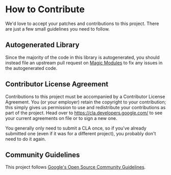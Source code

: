 # How to Contribute

We'd love to accept your patches and contributions to this project. There are
just a few small guidelines you need to follow.

## Autogenerated Library
Since the majority of the code in this library is autogenerated,
you should instead file an upstream pull request on [Magic Modules](https://github.com/GoogleCloudPlatform/magic-modules)
to fix any issues in the autogenerated code.

## Contributor License Agreement

Contributions to this project must be accompanied by a Contributor License
Agreement. You (or your employer) retain the copyright to your contribution;
this simply gives us permission to use and redistribute your contributions as
part of the project. Head over to <https://cla.developers.google.com/> to see
your current agreements on file or to sign a new one.

You generally only need to submit a CLA once, so if you've already submitted one
(even if it was for a different project), you probably don't need to do it
again.

## Community Guidelines

This project follows [Google's Open Source Community
Guidelines](https://opensource.google.com/conduct/).
